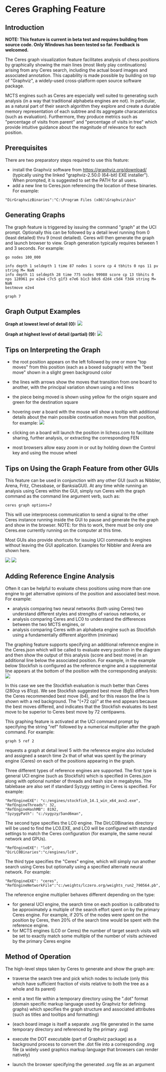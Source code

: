 # Ceres Graphing Feature

## Introduction

**NOTE: This feature is current in beta test and requires building from source code. Only Windows has been tested so far. Feedback is welcomed.**

The Ceres graph visualization feature facilitates analysis of chess positions by graphically showing the main lines (most likely play continuations) arising from any Ceres search, including the actual board images and associated annotation. This capability is made possible by building on top of "Graphviz", a  widely-used cross-platform open source software package.

MCTS engines such as Ceres are especially well suited to generating such analysis (in a way that traditional alphabeta engines are not). In particular, as a natural part of their search algorithm they explore and create a durable memory representation of each subtree and its aggregate characateristics (such as evaluation). Furthermore, they produce metrics such as "percentage of visits from parent" and "percentage of visits in tree" which provide intuitive guidance about the magnitude of relevance for each position.


## Prerequisites
There are two preparatory steps required to use this feature:
- install the Graphviz software from https://graphviz.org/download/ (typically using the linked "graphviz-2.50.0 (64-bit) EXE installer"). When prompted, it is suggested to set the PATH for all users.
- add a new line to Ceres.json referencing the location of these binaries. For example:
```
"DirGraphvizBinaries":"C:\Program Files (x86)\Graphviz\bin"
```

## Generating Graphs
The graph feature is triggered by issuing the command "graph" at the UCI prompt. Optionally this can be followed by a detail level running from 0 (least detailed) thru 9 (most detailed).  Ceres will then generate the graph and launch browser to view. 
Graph generation typically requires between 1 and 3 seconds. For example:
```
go nodes 100_000

info depth 1 seldepth 1 time 87 nodes 1 score cp 4 tbhits 0 nps 11 pv  string M= NaN
info depth 11 seldepth 28 time 775 nodes 99988 score cp 13 tbhits 0 nps 128961 pv e2e4 c7c5 g1f3 e7e6 b1c3 b8c6 d2d4 c5d4 f3d4 string M= NaN
bestmove e2e4

graph 7
```

## Graph Output Examples

**Graph at lowest level of detail (0):**
![](../images/graph_0_example.PNG)

**Graph at highest level of detail (partial) (9):**
![](../images/graph_9_example.PNG)

## Tips on Interpreting the Graph
- the root position appears on the left followed by one or more "top moves" from this position (each as a boxed subgraph) with the "best move" shown in a slight green background color

- the lines with arrows show the moves that transition from one board to another, with the principal variation shown using a red lines

- the piece being moved is shown using yellow for the origin square and green for the destination square

- hovering over a board with the mouse will show a tooltip with additional details about the main possible continuation moves from that position, for example:
![](../images/graph_tooltip.PNG)

- clicking on a board will launch the position in lichess.com to facilitate sharing, further analysis, or extracting the corresponding FEN

- most browsers allow easy zoom in or out by holding down the Control key and using the mouse wheel


## Tips on Using the Graph Feature from other GUIs
This feature can be used in conjunction with any other GUI (such as Nibbler, Arena, Fritz, Chessbase, or BanksiaGUI). At any time while running an analysis using Ceres within the GUI, simply run Ceres with the graph command as the command line argument verb, such as:
```
ceres graph options=7
```

This will use interprocess communication to send a signal to the other Ceres instance running inside the GUI to pause and generate the the graph and show in the browser. NOTE: for this to work, there must be only one Ceres.exe currently running on the computer at this time.

Most GUIs also provide shortcuts for issuing UCI commands to engines without leaving the GUI application. Examples for Nibbler and Arena are shown here.

![](../images/graph_nibbler.PNG)
![](../images/graph_arena.PNG)

## Adding Reference Engine Analysis
Often it can be helpful to evaluate chess positions using more than one engine to get alternative
opinions of the position and associated best move. For example:
 -  analysis comparing two neural networks (both using Ceres) two understand different styles and strengths of various networks, or
 -  analysis comparing Ceres and LC0 to understand the differences between the two MCTS engines, or
 -  analysis comparing Ceres with an alphabeta engine such as Stockfish using a fundamentally different algorithm (minimax)

The graphing feature supports specifying an additional reference engine in the Ceres.json 
which will be called to evaluate every position in the diagram and then show the output of this analysis (score and best move) in an additional
line below the associated position. For example, in the example below Stockfish is configured as the reference engine
and a supplemental line appears at the bottom of the position with the corresponding analysis:
![](../images/graph_reference_engine.PNG)

In this case we see the Stockfish evaluation is much better than Ceres (280cp vs 81cp). We see Stockfish
suggested best move (Bg5) differs from the Ceres recommended best move (b4), and for this reason 
the line is shown with a red background. The "(+72 cp)" at the end appears because the best moves differed, 
and indicates that the Stockfish evaluates its best move to be superior to Ceres best move by 72 centipawns.

This graphing feature is activated at the UCI command prompt by specifying the 
string "ref" followed by a numerical multiplier after the graph command. For example:
```
graph 5 ref 2
```
requests a graph at detail level 5 with the reference engine also included and assigned a search time 2x that
of what was spent by the primary engine (Ceres) on each of the positions appearing in the graph.

Three different types of reference engines are supported. The first type is general UCI engine (such as Stockfish)
which is specified in Ceres.json along with optional number of threads and hash size in megabytes. The tablebase
are also set if standard Syzygy setting in Ceres is specified. For example:
```
"RefEngineEXE": "c:/engines/stockfish_14.1_win_x64_avx2.exe",
"RefEngineThreads": 32,
"RefEngineHashMB": 8192,
"SyzygyPath": "c:/sygyzy/5and6man",
```

The second type specifies the LC0 engine. The DirLC0Binaries directory will be
used to find the LC0.EXE, and LC0 will be configured with standard settings to match the Ceres configuration
(for example, the same neural network and GPUs).
```
"RefEngineEXE": "lc0",
"DirLC0Binaries":"c/engines/lc0",
```

The third type specifies the "Ceres" engine, which will simply run another search using Ceres but optionally
using a specified alternate neural network. For example:
```
"RefEngineEXE": "ceres",
"RefEngineNetworkFile":"c:/weights/lczero.org/weights_run2_790564.pb",
```

The reference engine multiplier behaves different depending on the type:
- for general UCI engine, the search time on each position is calibrated to be 
approximately a multiple of the search effort spent on by the primary Ceres engine. For example, if 20% 
of the nodes were spent on the position by Ceres, then 20% of the search time would be spent with the reference engine.
- for MCTS engines (LC0 or Ceres) the number of target search visits will be set to exactly match 
some multiple of the number of visits achieved by the primary Ceres engine

## Method of Operation

The high-level steps taken by Ceres to generate and show the graph are:
* traverse the search tree and pick which nodes to include (only this which have sufficient fraction of visits relative to both the tree as a whole and its parent)

* emit a text file within a temporary directory using the ".dot" format (domain specific markup language used by Graphviz for defining graphs) which specifies the graph structure and associated attributes (such as titles and tooltips and formatting)

* (each board image is itself a separate .svg file generated in the same temporary directory and referenced by the primary .svg)

* execute the DOT executable (part of Graphviz package) as a background process to convert the .dot file into a corresponding .svg file (a widely used graphics markup language that browsers can render natively)

* launch the browser specifying the generated .svg file as an argument
